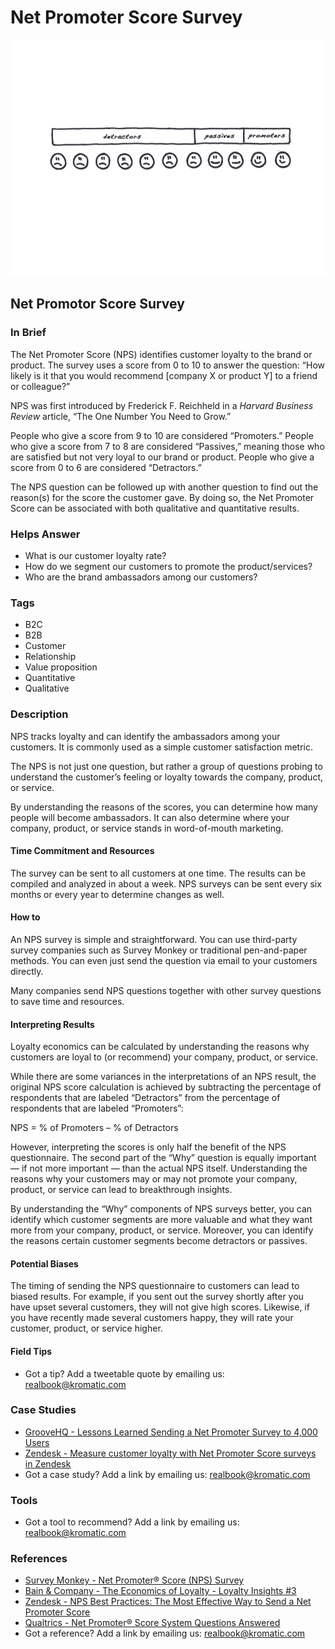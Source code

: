 # Net Promoter Score Survey

![](../.gitbook/assets/illustration-net-promotor-score.png)

## Net Promotor Score Survey

### In Brief

The Net Promoter Score \(NPS\) identifies customer loyalty to the brand or product. The survey uses a score from 0 to 10 to answer the question: “How likely is it that you would recommend \[company X or product Y\] to a friend or colleague?”

NPS was first introduced by Frederick F. Reichheld in a _Harvard Business Review_ article, “The One Number You Need to Grow.”

People who give a score from 9 to 10 are considered “Promoters.” People who give a score from 7 to 8 are considered “Passives,” meaning those who are satisfied but not very loyal to our brand or product. People who give a score from 0 to 6 are considered “Detractors.”

The NPS question can be followed up with another question to find out the reason\(s\) for the score the customer gave. By doing so, the Net Promoter Score can be associated with both qualitative and quantitative results.

### Helps Answer

* What is our customer loyalty rate?
* How do we segment our customers to promote the product/services?
* Who are the brand ambassadors among our customers?

### Tags

* B2C
* B2B
* Customer
* Relationship
* Value proposition
* Quantitative
* Qualitative

### Description

NPS tracks loyalty and can identify the ambassadors among your customers. It is commonly used as a simple customer satisfaction metric.

The NPS is not just one question, but rather a group of questions probing to understand the customer’s feeling or loyalty towards the company, product, or service.

By understanding the reasons of the scores, you can determine how many people will become ambassadors. It can also determine where your company, product, or service stands in word-of-mouth marketing.

#### Time Commitment and Resources

The survey can be sent to all customers at one time. The results can be compiled and analyzed in about a week. NPS surveys can be sent every six months or every year to determine changes as well.

#### How to

An NPS survey is simple and straightforward. You can use third-party survey companies such as Survey Monkey or traditional pen-and-paper methods. You can even just send the question via email to your customers directly.

Many companies send NPS questions together with other survey questions to save time and resources.

#### Interpreting Results

Loyalty economics can be calculated by understanding the reasons why customers are loyal to \(or recommend\) your company, product, or service.

While there are some variances in the interpretations of an NPS result, the original NPS score calculation is achieved by subtracting the percentage of respondents that are labeled “Detractors” from the percentage of respondents that are labeled “Promoters”:

NPS = % of Promoters – % of Detractors

However, interpreting the scores is only half the benefit of the NPS questionnaire. The second part of the “Why” question is equally important — if not more important — than the actual NPS itself. Understanding the reasons why your customers may or may not promote your company, product, or service can lead to breakthrough insights.

By understanding the “Why” components of NPS surveys better, you can identify which customer segments are more valuable and what they want more from your company, product, or service. Moreover, you can identify the reasons certain customer segments become detractors or passives.

#### Potential Biases

The timing of sending the NPS questionnaire to customers can lead to biased results. For example, if you sent out the survey shortly after you have upset several customers, they will not give high scores. Likewise, if you have recently made several customers happy, they will rate your customer, product, or service higher.

#### Field Tips

* Got a tip? Add a tweetable quote by emailing us: [realbook@kromatic.com](mailto:realbook@kromatic.com)

### Case Studies

* [GrooveHQ - Lessons Learned Sending a Net Promoter Survey to 4,000 Users](https://www.groovehq.com/blog/net-promoter-score)
* [Zendesk - Measure customer loyalty with Net Promoter Score surveys in Zendesk](https://www.zendesk.com/blog/nps-net-promoter-score/)
* Got a case study? Add a link by emailing us: [realbook@kromatic.com](mailto:realbook@kromatic.com) 

### Tools

* Got a tool to recommend? Add a link by emailing us: [realbook@kromatic.com](mailto:realbook@kromatic.com)

### References

* [Survey Monkey - Net Promoter® Score \(NPS\) Survey](https://www.surveymonkey.com/mp/net-promoter-score/)
* [Bain & Company - The Economics of Loyalty - Loyalty Insights \#3](http://www.bain.com/publications/articles/the-economics-of-loyalty.aspx)
* [Zendesk - NPS Best Practices: The Most Effective Way to Send a Net Promoter Score](https://support.zendesk.com/hc/en-us/articles/203759086-NPS-best-practices-The-most-effective-way-to-send-a-Net-Promoter-Score-survey)
* [Qualtrics - Net Promoter® Score System Questions Answered](https://www.qualtrics.com/market-research/nps/)
* Got a reference? Add a link by emailing us: [realbook@kromatic.com](mailto:realbook@kromatic.com)



